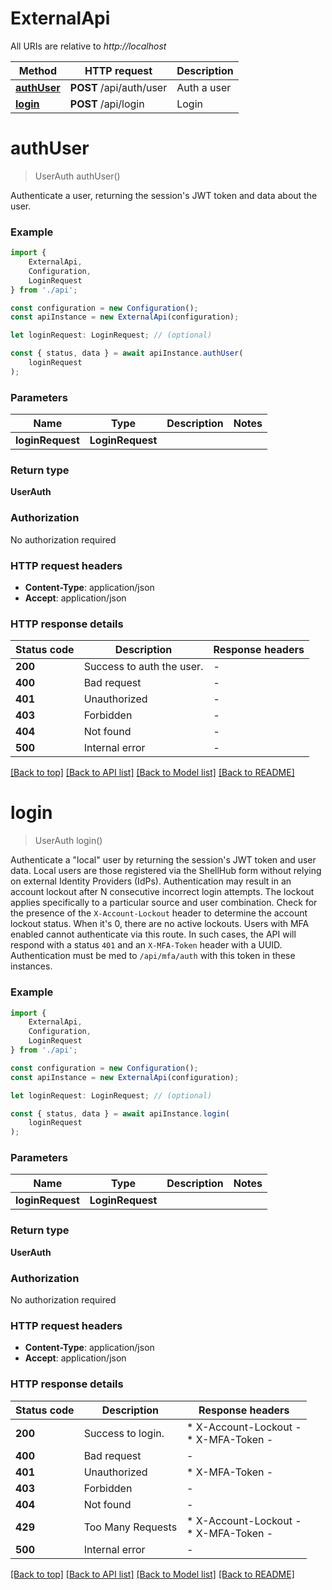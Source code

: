 # ExternalApi

All URIs are relative to *http://localhost*

|Method | HTTP request | Description|
|------------- | ------------- | -------------|
|[**authUser**](#authuser) | **POST** /api/auth/user | Auth a user|
|[**login**](#login) | **POST** /api/login | Login|

# **authUser**
> UserAuth authUser()

Authenticate a user, returning the session\'s JWT token and data about the user.

### Example

```typescript
import {
    ExternalApi,
    Configuration,
    LoginRequest
} from './api';

const configuration = new Configuration();
const apiInstance = new ExternalApi(configuration);

let loginRequest: LoginRequest; // (optional)

const { status, data } = await apiInstance.authUser(
    loginRequest
);
```

### Parameters

|Name | Type | Description  | Notes|
|------------- | ------------- | ------------- | -------------|
| **loginRequest** | **LoginRequest**|  | |


### Return type

**UserAuth**

### Authorization

No authorization required

### HTTP request headers

 - **Content-Type**: application/json
 - **Accept**: application/json


### HTTP response details
| Status code | Description | Response headers |
|-------------|-------------|------------------|
|**200** | Success to auth the user. |  -  |
|**400** | Bad request |  -  |
|**401** | Unauthorized |  -  |
|**403** | Forbidden |  -  |
|**404** | Not found |  -  |
|**500** | Internal error |  -  |

[[Back to top]](#) [[Back to API list]](../README.md#documentation-for-api-endpoints) [[Back to Model list]](../README.md#documentation-for-models) [[Back to README]](../README.md)

# **login**
> UserAuth login()

Authenticate a \"local\" user by returning the session\'s JWT token and user data. Local users are those registered via the ShellHub form without relying on external Identity Providers (IdPs).  Authentication may result in an account lockout after N consecutive incorrect login attempts. The lockout applies specifically to a particular source and user combination. Check for the presence of the `X-Account-Lockout` header to determine the account lockout status. When it\'s 0, there are no active lockouts.  Users with MFA enabled cannot authenticate via this route. In such cases, the API will respond with a status `401` and an `X-MFA-Token` header with a UUID. Authentication must be med to `/api/mfa/auth` with this token in these instances. 

### Example

```typescript
import {
    ExternalApi,
    Configuration,
    LoginRequest
} from './api';

const configuration = new Configuration();
const apiInstance = new ExternalApi(configuration);

let loginRequest: LoginRequest; // (optional)

const { status, data } = await apiInstance.login(
    loginRequest
);
```

### Parameters

|Name | Type | Description  | Notes|
|------------- | ------------- | ------------- | -------------|
| **loginRequest** | **LoginRequest**|  | |


### Return type

**UserAuth**

### Authorization

No authorization required

### HTTP request headers

 - **Content-Type**: application/json
 - **Accept**: application/json


### HTTP response details
| Status code | Description | Response headers |
|-------------|-------------|------------------|
|**200** | Success to login. |  * X-Account-Lockout -  <br>  * X-MFA-Token -  <br>  |
|**400** | Bad request |  -  |
|**401** | Unauthorized |  * X-MFA-Token -  <br>  |
|**403** | Forbidden |  -  |
|**404** | Not found |  -  |
|**429** | Too Many Requests |  * X-Account-Lockout -  <br>  * X-MFA-Token -  <br>  |
|**500** | Internal error |  -  |

[[Back to top]](#) [[Back to API list]](../README.md#documentation-for-api-endpoints) [[Back to Model list]](../README.md#documentation-for-models) [[Back to README]](../README.md)

